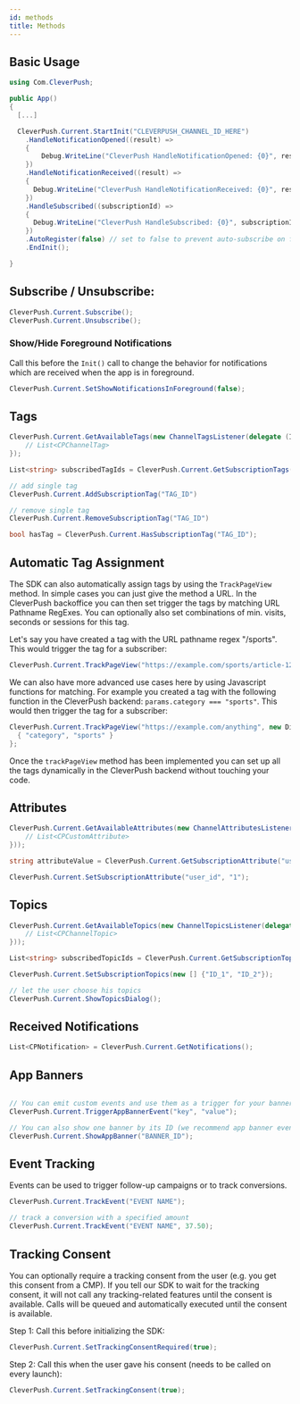 ```yaml
---
id: methods
title: Methods
---
```


## Basic Usage

```csharp
using Com.CleverPush;

public App()
{
  [...]

  CleverPush.Current.StartInit("CLEVERPUSH_CHANNEL_ID_HERE")
    .HandleNotificationOpened((result) =>
    {
        Debug.WriteLine("CleverPush HandleNotificationOpened: {0}", result.notification.title);
    })
    .HandleNotificationReceived((result) =>
    {
      Debug.WriteLine("CleverPush HandleNotificationReceived: {0}", result.notification.title);
    })
    .HandleSubscribed((subscriptionId) =>
    {
      Debug.WriteLine("CleverPush HandleSubscribed: {0}", subscriptionId);
    })
    .AutoRegister(false) // set to false to prevent auto-subscribe on first launch
    .EndInit();

}
```

## Subscribe / Unsubscribe:

```csharp
CleverPush.Current.Subscribe();
CleverPush.Current.Unsubscribe();
```

### Show/Hide Foreground Notifications

Call this before the `Init()` call to change the behavior for notifications which are received when the app is in foreground.

```csharp
CleverPush.Current.SetShowNotificationsInForeground(false);
```

## Tags

```csharp
CleverPush.Current.GetAvailableTags(new ChannelTagsListener(delegate (ICollection<CPChannelTag> tags) {
    // List<CPChannelTag>
});

List<string> subscribedTagIds = CleverPush.Current.GetSubscriptionTags();

// add single tag
CleverPush.Current.AddSubscriptionTag("TAG_ID")

// remove single tag
CleverPush.Current.RemoveSubscriptionTag("TAG_ID")

bool hasTag = CleverPush.Current.HasSubscriptionTag("TAG_ID");
```

## Automatic Tag Assignment

The SDK can also automatically assign tags by using the `TrackPageView` method. In simple cases you can just give the method a URL. In the CleverPush backoffice you can then set trigger the tags by matching URL Pathname RegExes. You can optionally also set combinations of min. visits, seconds or sessions for this tag.

Let's say you have created a tag with the URL pathname regex "/sports". This would trigger the tag for a subscriber:

```csharp
CleverPush.Current.TrackPageView("https://example.com/sports/article-123123");
```

We can also have more advanced use cases here by using Javascript functions for matching. For example you created a tag with the following function in the CleverPush backend: `params.category === "sports"`. This would then trigger the tag for a subscriber:

```csharp
CleverPush.Current.TrackPageView("https://example.com/anything", new Dictionary<string, string> {
  { "category", "sports" }
};
```

Once the `trackPageView` method has been implemented you can set up all the tags dynamically in the CleverPush backend without touching your code.


## Attributes

```csharp
CleverPush.Current.GetAvailableAttributes(new ChannelAttributesListener(delegate (ICollection<CPCustomAttribute> attributes) {
    // List<CPCustomAttribute>
}));

string attributeValue = CleverPush.Current.GetSubscriptionAttribute("user_id");

CleverPush.Current.SetSubscriptionAttribute("user_id", "1");
```

## Topics

```csharp
CleverPush.Current.GetAvailableTopics(new ChannelTopicsListener(delegate (ICollection<CPChannelTopic> topics) {
    // List<CPChannelTopic>
}));

List<string> subscribedTopicIds = CleverPush.Current.GetSubscriptionTopics();

CleverPush.Current.SetSubscriptionTopics(new [] {"ID_1", "ID_2"});

// let the user choose his topics
CleverPush.Current.ShowTopicsDialog();
```


## Received Notifications

```csharp
List<CPNotification> = CleverPush.Current.GetNotifications();
```

## App Banners

```csharp

// You can emit custom events and use them as a trigger for your banners
CleverPush.Current.TriggerAppBannerEvent("key", "value");

// You can also show one banner by its ID (we recommend app banner events for production usage)
CleverPush.Current.ShowAppBanner("BANNER_ID");
```

## Event Tracking

Events can be used to trigger follow-up campaigns or to track conversions.

```csharp
CleverPush.Current.TrackEvent("EVENT NAME");

// track a conversion with a specified amount
CleverPush.Current.TrackEvent("EVENT NAME", 37.50);
```

## Tracking Consent

You can optionally require a tracking consent from the user (e.g. you get this consent from a CMP). If you tell our SDK to wait for the tracking consent, it will not call any tracking-related features until the consent is available. Calls will be queued and automatically executed until the consent is available.

Step 1: Call this before initializing the SDK:

```csharp
CleverPush.Current.SetTrackingConsentRequired(true);
```

Step 2: Call this when the user gave his consent (needs to be called on every launch):

```csharp
CleverPush.Current.SetTrackingConsent(true);
```
